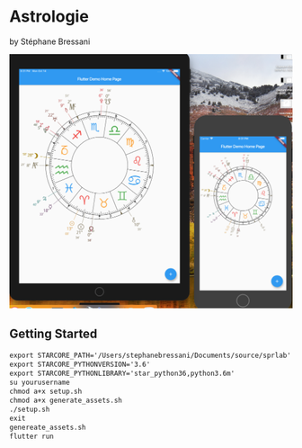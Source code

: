 # Astrologie

by Stéphane Bressani

![Alt text](astrologie.png?raw=true "Screenshot")

## Getting Started

````
export STARCORE_PATH='/Users/stephanebressani/Documents/source/sprlab'
export STARCORE_PYTHONVERSION='3.6'
export STARCORE_PYTHONLIBRARY='star_python36,python3.6m'
su yourusername
chmod a+x setup.sh
chmod a+x generate_assets.sh
./setup.sh
exit
genereate_assets.sh
flutter run
````